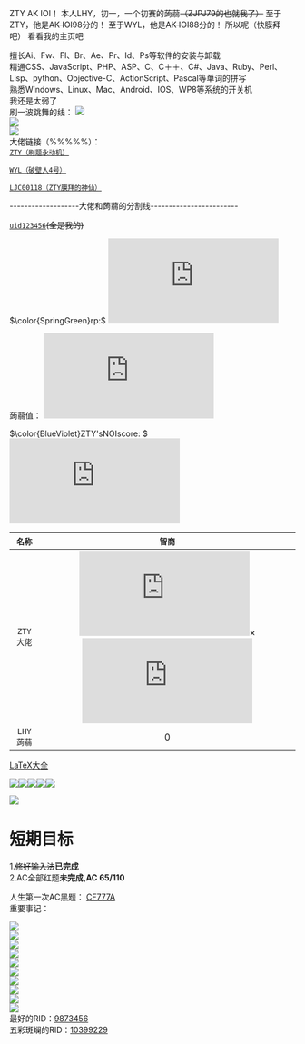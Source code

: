 ZTY AK IOI！
本人LHY，初一，一个初赛的蒟蒻~~（ZJPJ79的也就我了）~~
至于ZTY，他是~~AK IOI~~98分的！
至于WYL，他是~~AK IOI~~88分的！
所以呢（快膜拜吧）
看看我的主页吧



擅长Ai、Fw、Fl、Br、Ae、Pr、Id、Ps等软件的安装与卸载   
精通CSS、JavaScript、PHP、ASP、C、C＋＋、C#、Java、Ruby、Perl、Lisp、python、Objective-C、ActionScript、Pascal等单词的拼写  
熟悉Windows、Linux、Mac、Android、IOS、WP8等系统的开关机     
我还是太弱了   
刷一波跳舞的线： 
![](https://i.loli.net/2018/10/11/5bbf2ed942ab0.png)     
![](https://i.loli.net/2018/10/11/5bbf2ed5ca77d.png)   
![](https://i.loli.net/2018/10/11/5bbf2ecf0fadc.png)   
大佬链接（%%%%%）：  
[`ZTY（刷题永动机）`](https://www.luogu.org/space/show?uid=73645)

[`WYL（破壁人4号）`](https://www.luogu.org/space/show?uid=55078)

[`LJC00118（ZTY膜拜的神仙）`](https://www.luogu.org/space/show?uid=51815)

-------------------大佬和蒟蒻的分割线------------------------

[`uid123456`](https://www.luogu.org/space/show?uid=123456)~~(全是我的)~~

$\color{SpringGreen}rp:$
![](http://cc.amazingcounters.com/counter.php?i=3224990&c=9675283)

蒟蒻值：
![](http://cc.amazingcounters.com/counter.php?i=3224995&c=9675298)

$\color{BlueViolet}ZTY'sNOIscore: $![](http://cc.amazingcounters.com/counter.php?i=3224998&c=9675307)




|  `名称`| `智商` | 
|:--------:|:---------:|
| `ZTY大佬` | ![](http://cc.amazingcounters.com/counter.php?i=3224998&c=9675307+)× ![](http://cc.amazingcounters.com/counter.php?i=3225005&c=9675328) |
| `LHY蒟蒻` |  0|

[LaTeX大全](https://www.luogu.org/blog/IowaBattleship/latex-gong-shi-tai-quan)

![](https://i.loli.net/2018/08/03/5b63cb7087f3f.png)![](https://i.loli.net/2018/08/03/5b63cb7087f3f.png)![](https://i.loli.net/2018/08/03/5b63cb7087f3f.png)![](https://i.loli.net/2018/08/03/5b63cb7087f3f.png)![](https://i.loli.net/2018/08/03/5b63cb7087f3f.png)

![](http://ipcounter.ihcr.top/?mode=2&mail=2281508828@qq.com&str=%E5%B0%8F%E5%8F%B7uid123456&qq=2281508828&lg=3_14%E8%87%AA%E5%8A%A8%E6%9C%BA&&gh=lihanyang)
# 短期目标   
1.~~修好输入法~~**已完成**   
2.AC全部红题**未完成,AC 65/110** 

人生第一次AC黑题：
[CF777A](https://www.luogu.org/recordnew/show/11704291)  
重要事记：

![](https://img.shields.io/badge/2017%2F7%2F29-%E6%B3%A8%E5%86%8C-green.svg)  
![](https://img.shields.io/badge/2018%2F3%2F10%20-%E8%93%9D%E5%90%8D%E7%A5%AD-blue.svg)  
![](https://img.shields.io/badge/2018%2F3%2F17-%20%E7%BB%BF%E5%90%8D%E7%A5%AD-green.svg)  
![](https://img.shields.io/badge/2018%2F5%2F23%20-又回蓝名祭-blue.svg)  
![](https://img.shields.io/badge/2018%2F4%2F9-%E5%8F%88%E5%9B%9E%E7%BB%BF%E5%90%8D%E7%A5%AD-green.svg)    
![](https://img.shields.io/badge/2018%2F8%2F9-%20%E9%80%9A%E8%BF%876%E7%AF%87%E9%A2%98%E8%A7%A3-red.svg)  
![](https://img.shields.io/badge/2018%2F8%2F27-打卡100天祭-ff69b4.svg)    
![](https://img.shields.io/badge/2018%2F9%2F12-哎呀变蓝了祭-blue.svg)   
![](https://img.shields.io/badge/2018%2F9%2F12-哎呀变绿了祭-green.svg)   
![](https://img.shields.io/badge/2018%2F9%2F24-哎呀变橙了祭-orange.svg)   
最好的RID：[9873456](https://www.luogu.org/recordnew/show/9873456)  
五彩斑斓的RID：[10399229](https://www.luogu.org/recordnew/show/10399229)  

